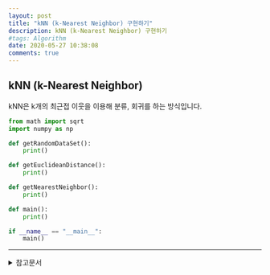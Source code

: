 ```yaml
---
layout: post
title: "kNN (k-Nearest Neighbor) 구현하기"
description: kNN (k-Nearest Neighbor) 구현하기
#tags: Algorithm
date: 2020-05-27 10:38:08
comments: true
---
```


## kNN (k-Nearest Neighbor)

kNN은 k개의 최근접 이웃을 이용해 분류, 회귀를 하는 방식입니다.


```py
from math import sqrt
import numpy as np

def getRandomDataSet():
    print()

def getEuclideanDistance():
    print()

def getNearestNeighbor():
    print()

def main():
    print()

if __name__ == "__main__":
    main()

```

---

<details>
<summary>참고문서</summary>
<div markdown="1">

- [k-nearest neighbors algorithm - Wikipedia](https://en.wikipedia.org/w/index.php?title=K-nearest_neighbors_algorithm&oldid=965347982)
- [implement-k-nearest-neighbors-in-python-from-scratch](https://machinelearningmastery.com/tutorial-to-implement-k-nearest-neighbors-in-python-from-scratch/)

</div>
</details>
<script id="dsq-count-scr" src="//msc9533.disqus.com/count.js" async></script>

